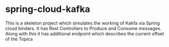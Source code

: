# spring-cloud-kafka
This is a skeleton project which simulates the working of Kakfa via Spring cloud binders. It has Rest Controllers to Produce and Consume messages. Along with this it has additional endpoint which describes the current offset of the Topics
